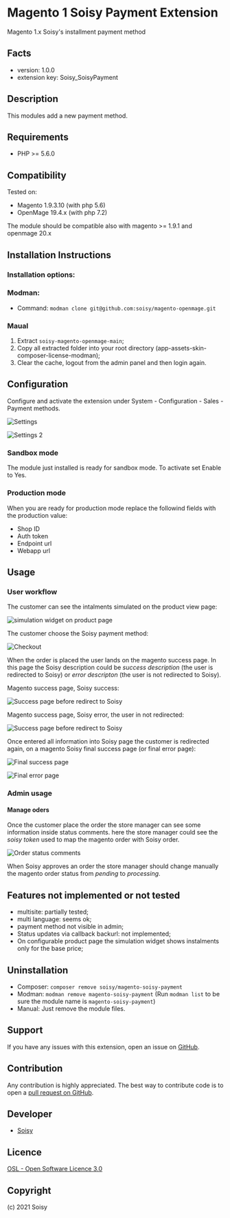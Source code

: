 Magento 1 Soisy Payment Extension
=================================
Magento 1.x Soisy's installment payment method

Facts
-----
- version: 1.0.0
- extension key: Soisy_SoisyPayment

Description
-----------
This modules add a new payment method.  

Requirements
------------
- PHP >= 5.6.0

Compatibility
-------------
Tested on:

- Magento  1.9.3.10 (with php 5.6)
- OpenMage 19.4.x (with php 7.2)

The module should be compatible also with magento >= 1.9.1 and openmage 20.x

 Installation Instructions
-------------------------
### Installation options:

### Modman: 
* Command: `modman clone git@github.com:soisy/magento-openmage.git`

### Maual

1. Extract `soisy-magento-openmage-main`;
2. Copy all extracted folder into your root directory (app-assets-skin-composer-license-modman);
3. Clear the cache, logout from the admin panel and then login again.

Configuration
-------------
Configure and activate the extension under System - Configuration - Sales - Payment methods.

![Settings](assets/settings1.png)

![Settings 2](assets/settings2.png)

### Sandbox mode

The module just installed is ready for sandbox mode.
To activate set Enable to Yes.

### Production mode

When you are ready for production mode replace the followind fields with the production value:
* Shop ID
* Auth token
* Endpoint url
* Webapp url

Usage
--------------

### User workflow

The customer can see the intalments simulated on the product view page:

![simulation widget on product page](assets/simulation.png)

The customer choose the Soisy payment method:

![Checkout](assets/checkout.png)

When the order is placed the user lands on the magento success page. In this page the Soisy description could be *success description* (the user is redirected to Soisy) or *error descripton* (the user is not redirected to Soisy).

Magento success page, Soisy success: 

![Success page before redirect to Soisy](assets/success_before_redirect.png)

Magento success page, Soisy error, the user in not redirected: 

![Success page before redirect to Soisy](assets/error_before_redirect.png)



Once entered all information into Soisy page the customer is redirected again, on a magento Soisy final success page (or final error page):

![Final success page](assets/success.png)

![Final error page](assets/error.png)

### Admin usage

#### Manage oders

Once the customer place the order the store manager can see some information inside status comments. here the store manager could see the *soisy token* used to map the magento order with Soisy order.  

![Order status comments](assets/order_status_comments.png)

When Soisy approves an order the store manager should change manually the magento order status from *pending* to *processing*.

## Features not implemented or not tested

* multisite: partially tested;
* multi language: seems ok;
* payment method not visible in admin;
* Status updates via callback backurl: not implemented;
* On configurable product page the simulation widget shows instalments only for the base price;  

Uninstallation
--------------

* Composer: `composer remove soisy/magento-soisy-payment`
* Modman: `modman remove magento-soisy-payment` (Run `modman list` to be sure the module name is `magento-soisy-payment`)
* Manual: Just remove the module files.

Support
-------
If you have any issues with this extension, open an issue on [GitHub](https://github.com/soisy/Soisy_Payment/issues).

Contribution
------------
Any contribution is highly appreciated. The best way to contribute code is to open a [pull request on GitHub](https://help.github.com/articles/using-pull-requests).

Developer
---------
* [Soisy](http://www.soisy.it)

Licence
-------
[OSL - Open Software Licence 3.0](http://opensource.org/licenses/osl-3.0.php)

Copyright
---------
(c) 2021 Soisy
